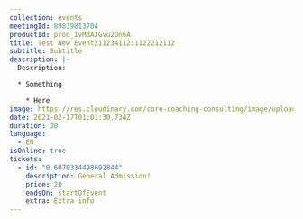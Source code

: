 ```yaml
---
collection: events
meetingId: 89839813704
productId: prod_IvMdAJGvu2On6A
title: Test New Event21123411211122212112
subtitle: Subtitle
description: |-
  Description:

  * Something

    * Here
image: https://res.cloudinary.com/core-coaching-consulting/image/upload/v1600804098/ariel-pilotto-a-l0rMCZh2o-unsplash_h5qyvr.jpg
date: 2021-02-17T01:01:30.734Z
duration: 30
language:
  - EN
isOnline: true
tickets:
  - id: "0.6070334498692844"
    description: General Admission!
    price: 20
    endsOn: startOfEvent
    extra: Extra info
---
```

